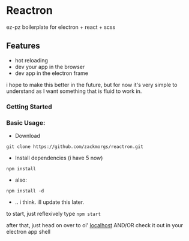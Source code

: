 # Reactron
ez-pz boilerplate for electron + react + scss

## Features
- hot reloading
- dev your app in the browser
- dev app in the electron frame

i hope to make this better in the future, but for now it's very simple to understand as I want something that is fluid to work in.

### Getting Started

### Basic Usage:
- Download

`git clone https://github.com/zackmorgs/reactron.git`
- Install dependencies (i have 5 now)

`npm install`

- also:

`npm install -d`
- .. i think. ill update this later.


to start, just reflexively type
`npm start`

after that, just head on over to ol' [localhost](http://localhost:3000) AND/OR check it out in your electron app shell




